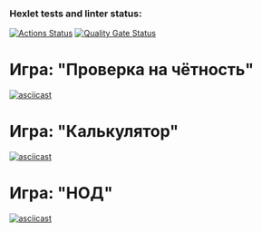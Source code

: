 ### Hexlet tests and linter status:
[![Actions Status](https://github.com/ksv2005/frontend-project-lvl1/workflows/hexlet-check/badge.svg)](https://github.com/ksv2005/frontend-project-lvl1/actions)
[![Quality Gate Status](https://sonarcloud.io/api/project_badges/measure?project=ksv2005_frontend-project-lvl1&metric=alert_status)](https://sonarcloud.io/summary/new_code?id=ksv2005_frontend-project-lvl1)
# Игра: "Проверка на чётность"
[![asciicast](https://asciinema.org/a/GoN25yY4DB8SKv3RlXf7xznmw.svg)](https://asciinema.org/a/GoN25yY4DB8SKv3RlXf7xznmw)
# Игра: "Калькулятор"
[![asciicast](https://asciinema.org/a/7pfqVUGkpm8qrZkcq9QCJjVJa.svg)](https://asciinema.org/a/7pfqVUGkpm8qrZkcq9QCJjVJa)
# Игра: "НОД"
[![asciicast](https://asciinema.org/a/lT5FvNj5Ffm9RwOZNSmr90hVR.svg)](https://asciinema.org/a/lT5FvNj5Ffm9RwOZNSmr90hVR)

